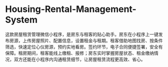 # Housing-Rental-Management-System
这款房屋租赁管理微信小程序，是房东与租客的贴心助手。房东在小程序上一键发布房源，上传房屋照片、配置信息，设置租金与租期。租客借助地图找房、按条件筛选，快速定位心仪房源，预约实地看房。签约环节，电子合同便捷签署，安全有保障。租房期间，租客能线上缴租、报修；房东实时掌握房屋状态、租金缴纳情况，双方还能在小程序内沟通租赁细节，让房屋租赁流程更高效、省心。 
